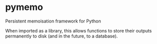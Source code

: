 # pymemo
Persistent memoisation framework for Python

When imported as a library, this allows functions to store their outputs permanently to disk (and in the future, to a database).
